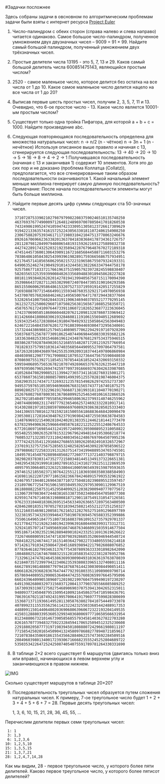 #Задачки посложнее

Здесь собраны задачи в овсновном по алгоритмическим проблемам задачи были взяты с интернет ресурса [Project Euler](https://projecteuler.net/)

1. Число-палиндром с обеих сторон (справа налево и слева направо) читается одинаково. Самое большое число-палиндром, полученное умножением двух двузначных чисел – 9009 = 91 × 99. Найдите самый большой палиндром, полученный умножением двух трёхзначных чисел. 
2. Простые делители числа 13195 - это 5, 7, 13 и 29. Каков самый большой делитель числа 600851475143, являющийся простым числом?
3. 2520 - самое маленькое число, которое делится без остатка на все числа от 1 до 10. Какое самое маленькое число делится нацело на все числа от 1 до 20?
4. Выписав первые шесть простых чисел, получим 2, 3, 5, 7, 11 и 13. Очевидно, что 6-ое простое число - 13. Какое число является 10001-ым простым числом?
5. Существует только одна тройка Пифагора, для которой a + b + c = 1000. Найдите произведение abc.
6. Следующая повторяющаяся последовательность определена для множества натуральных чисел:
        n → n/2 (n - чётное)
        n → 3n + 1 (n - нечётное)
    Используя описанное выше правило и начиная с 13, сгенерируется следующая последовательность:
        13 → 40 → 20 → 10 → 5 → 16 → 8 → 4 → 2 → 1
    Получившаяся последовательность (начиная с 13 и заканчивая 1) содержит 10 элементов. Хотя это до сих пор и не доказано (проблема Коллатца (Collatz)), предполагается, что все сгенерированные таким образом последовательности оканчиваются 1.
    Какой начальный элемент меньше миллиона генерирует самую длинную последовательность?
    Примечание: После начала последовательности элементы могут быть больше миллиона.
7. Найдите первые десять цифр суммы следующих ста 50-значных чисел.

        37107287533902102798797998220837590246510135740250
        46376937677490009712648124896970078050417018260538
        74324986199524741059474233309513058123726617309629
        91942213363574161572522430563301811072406154908250
        23067588207539346171171980310421047513778063246676
        89261670696623633820136378418383684178734361726757
        28112879812849979408065481931592621691275889832738
        44274228917432520321923589422876796487670272189318
        47451445736001306439091167216856844588711603153276
        70386486105843025439939619828917593665686757934951
        62176457141856560629502157223196586755079324193331
        64906352462741904929101432445813822663347944758178
        92575867718337217661963751590579239728245598838407
        58203565325359399008402633568948830189458628227828
        80181199384826282014278194139940567587151170094390
        35398664372827112653829987240784473053190104293586
        86515506006295864861532075273371959191420517255829
        71693888707715466499115593487603532921714970056938
        54370070576826684624621495650076471787294438377604
        53282654108756828443191190634694037855217779295145
        36123272525000296071075082563815656710885258350721
        45876576172410976447339110607218265236877223636045
        17423706905851860660448207621209813287860733969412
        81142660418086830619328460811191061556940512689692
        51934325451728388641918047049293215058642563049483
        62467221648435076201727918039944693004732956340691
        15732444386908125794514089057706229429197107928209
        55037687525678773091862540744969844508330393682126
        18336384825330154686196124348767681297534375946515
        80386287592878490201521685554828717201219257766954
        78182833757993103614740356856449095527097864797581
        16726320100436897842553539920931837441497806860984
        48403098129077791799088218795327364475675590848030
        87086987551392711854517078544161852424320693150332
        59959406895756536782107074926966537676326235447210
        69793950679652694742597709739166693763042633987085
        41052684708299085211399427365734116182760315001271
        65378607361501080857009149939512557028198746004375
        35829035317434717326932123578154982629742552737307
        94953759765105305946966067683156574377167401875275
        88902802571733229619176668713819931811048770190271
        25267680276078003013678680992525463401061632866526
        36270218540497705585629946580636237993140746255962
        24074486908231174977792365466257246923322810917141
        91430288197103288597806669760892938638285025333403
        34413065578016127815921815005561868836468420090470
        23053081172816430487623791969842487255036638784583
        11487696932154902810424020138335124462181441773470
        63783299490636259666498587618221225225512486764533
        67720186971698544312419572409913959008952310058822
        95548255300263520781532296796249481641953868218774
        76085327132285723110424803456124867697064507995236
        37774242535411291684276865538926205024910326572967
        23701913275725675285653248258265463092207058596522
        29798860272258331913126375147341994889534765745501
        18495701454879288984856827726077713721403798879715
        38298203783031473527721580348144513491373226651381
        34829543829199918180278916522431027392251122869539
        40957953066405232632538044100059654939159879593635
        29746152185502371307642255121183693803580388584903
        41698116222072977186158236678424689157993532961922
        62467957194401269043877107275048102390895523597457
        23189706772547915061505504953922979530901129967519
        86188088225875314529584099251203829009407770775672
        11306739708304724483816533873502340845647058077308
        82959174767140363198008187129011875491310547126581
        97623331044818386269515456334926366572897563400500
        42846280183517070527831839425882145521227251250327
        55121603546981200581762165212827652751691296897789
        32238195734329339946437501907836945765883352399886
        75506164965184775180738168837861091527357929701337
        62177842752192623401942399639168044983993173312731
        32924185707147349566916674687634660915035914677504
        99518671430235219628894890102423325116913619626622
        73267460800591547471830798392868535206946944540724
        76841822524674417161514036427982273348055556214818
        97142617910342598647204516893989422179826088076852
        87783646182799346313767754307809363333018982642090
        10848802521674670883215120185883543223812876952786
        71329612474782464538636993009049310363619763878039
        62184073572399794223406235393808339651327408011116
        66627891981488087797941876876144230030984490851411
        60661826293682836764744779239180335110989069790714
        85786944089552990653640447425576083659976645795096
        66024396409905389607120198219976047599490197230297
        64913982680032973156037120041377903785566085089252
        16730939319872750275468906903707539413042652315011
        94809377245048795150954100921645863754710598436791
        78639167021187492431995700641917969777599028300699
        15368713711936614952811305876380278410754449733078
        40789923115535562561142322423255033685442488917353
        44889911501440648020369068063960672322193204149535
        41503128880339536053299340368006977710650566631954
        81234880673210146739058568557934581403627822703280
        82616570773948327592232845941706525094512325230608
        22918802058777319719839450180888072429661980811197
        77158542502016545090413245809786882778948721859617
        72107838435069186155435662884062257473692284509516
        20849603980134001723930671666823555245252804609722
        53503534226472524250874054075591789781264330331690
8. В таблице 2×2 всего существует 6 маршрутов (двигаясь только вниз или вправо), начинающихся в левом верхнем углу и заканчивющихся в правом нижнем.

  ![IMG](http://projecteuler.net/project/images/p_015.gif)

  Сколько существует маршрутов в таблице 20×20?

9. Последовательность треугольных чисел образуется путем сложения натуральных чисел. К примеру, 7-ое треугольное число будет 1 + 2 + 3 + 4 + 5 + 6 + 7 = 28. Первые десять треугольных чисел:

    1, 3, 6, 10, 15, 21, 28, 36, 45, 55, ...

  Перечислим делители первых семи треугольных чисел:

     1: 1
     3: 1,3
     6: 1,2,3,6
    10: 1,2,5,10
    15: 1,3,5,15
    21: 1,3,7,21
    28: 1,2,4,7,14,28
  Как мы видим, 28 - первое треугольное число, у которого более пяти делителей.
  Каково первое треугольное число, у которого более пятисот делителей?
